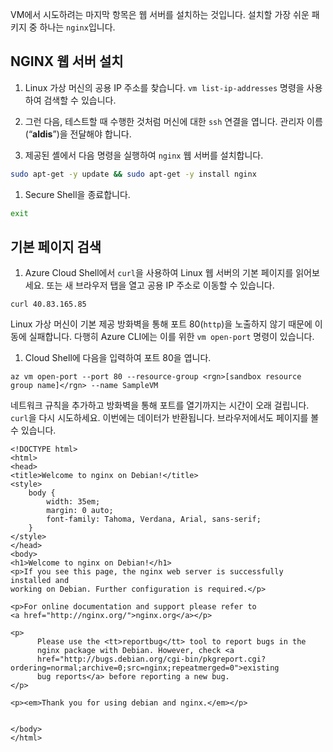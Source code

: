 VM에서 시도하려는 마지막 항목은 웹 서버를 설치하는 것입니다. 설치할 가장 쉬운 패키지 중 하나는 `nginx`입니다.

## <a name="install-nginx-web-server"></a>NGINX 웹 서버 설치

1. Linux 가상 머신의 공용 IP 주소를 찾습니다. `vm list-ip-addresses` 명령을 사용하여 검색할 수 있습니다.

1. 그런 다음, 테스트할 때 수행한 것처럼 머신에 대한 `ssh` 연결을 엽니다. 관리자 이름(“**aldis**”)을 전달해야 합니다.

1. 제공된 셸에서 다음 명령을 실행하여 `nginx` 웹 서버를 설치합니다.

```bash
sudo apt-get -y update && sudo apt-get -y install nginx
```

1. Secure Shell을 종료합니다.

```bash
exit
```

## <a name="retrieve-our-default-page"></a>기본 페이지 검색

1. Azure Cloud Shell에서 `curl`을 사용하여 Linux 웹 서버의 기본 페이지를 읽어보세요. 또는 새 브라우저 탭을 열고 공용 IP 주소로 이동할 수 있습니다.

```azurecli
curl 40.83.165.85
```

Linux 가상 머신이 기본 제공 방화벽을 통해 포트 80(`http`)을 노출하지 않기 때문에 이동에 실패합니다. 다행히 Azure CLI에는 이를 위한 `vm open-port` 명령이 있습니다. 

1. Cloud Shell에 다음을 입력하여 포트 80을 엽니다.

```azurecli
az vm open-port --port 80 --resource-group <rgn>[sandbox resource group name]</rgn> --name SampleVM
```

네트워크 규칙을 추가하고 방화벽을 통해 포트를 열기까지는 시간이 오래 걸립니다. `curl`을 다시 시도하세요. 이번에는 데이터가 반환됩니다. 브라우저에서도 페이지를 볼 수 있습니다.

```output
<!DOCTYPE html>
<html>
<head>
<title>Welcome to nginx on Debian!</title>
<style>
    body {
        width: 35em;
        margin: 0 auto;
        font-family: Tahoma, Verdana, Arial, sans-serif;
    }
</style>
</head>
<body>
<h1>Welcome to nginx on Debian!</h1>
<p>If you see this page, the nginx web server is successfully installed and
working on Debian. Further configuration is required.</p>

<p>For online documentation and support please refer to
<a href="http://nginx.org/">nginx.org</a></p>

<p>
      Please use the <tt>reportbug</tt> tool to report bugs in the
      nginx package with Debian. However, check <a
      href="http://bugs.debian.org/cgi-bin/pkgreport.cgi?ordering=normal;archive=0;src=nginx;repeatmerged=0">existing
      bug reports</a> before reporting a new bug.
</p>

<p><em>Thank you for using debian and nginx.</em></p>


</body>
</html>
```
